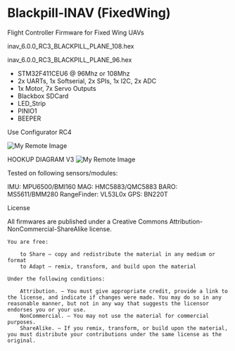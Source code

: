 # Blackpill-INAV (FixedWing)
Flight Controller Firmware for Fixed Wing UAVs

inav_6.0.0_RC3_BLACKPILL_PLANE_108.hex

inav_6.0.0_RC3_BLACKPILL_PLANE_96.hex

* STM32F411CEU6 @ 96Mhz or 108Mhz 
* 2x UARTs, 1x Softserial, 2x SPIs, 1x I2C, 2x ADC
* 1x Motor, 7x Servo Outputs
* Blackbox SDCard
* LED_Strip
* PINIO1
* BEEPER

Use Configurator RC4

![My Remote Image](https://github.com/EonClaw/STM32F411-Blackpill-INAV-FixedWing/blob/main/ianv6rc3onrc4b.png?dl=0)

HOOKUP DIAGRAM V3
![My Remote Image](https://github.com/EonClaw/STM32F411-Blackpill-INAV-FixedWing/blob/main/blackpill-fc-pinout-LARGE-rev3-FixedWing.png?dl=0)

Tested on following sensors/modules:

IMU: MPU6500/BMI160
MAG: HMC5883/QMC5883
BARO: MS5611/BMM280
RangeFinder: VL53L0x
GPS: BN220T



License

All firmwares are published under a Creative Commons Attribution-NonCommercial-ShareAlike license.

    You are free:

        to Share — copy and redistribute the material in any medium or format
        to Adapt — remix, transform, and build upon the material

    Under the following conditions:

        Attribution. — You must give appropriate credit, provide a link to the license, and indicate if changes were made. You may do so in any reasonable manner, but not in any way that suggests the licensor endorses you or your use.
        NonCommercial. — You may not use the material for commercial purposes.
        ShareAlike. — If you remix, transform, or build upon the material, you must distribute your contributions under the same license as the original.
